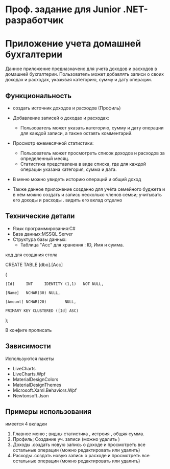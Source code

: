 # Проф. задание для Junior .NET-разработчик 


# Приложение учета домашней бухгалтерии



Данное приложение предназначено для учета доходов и расходов в домашней бухгалтерии. Пользователь может добавлять записи о своих доходах и расходах, указывая категорию, сумму и дату операции. 



## Функциональность

- создать источник доходов и расходов (Профиль)

- Добавление записей о доходах и расходах:
  - Пользователь может указать категорию, сумму и дату операции для каждой записи, а также оставть комментарий.
- Просмотр ежемесячной статистики:
  - Пользователь может просмотреть список доходов и расходов за определенный месяц.
  - Статистика представлена в виде списка, где для каждой операции указана категория, сумма и дата.
- В меню можно увидеть историю операций и общий доход
- Также данное приложение созданно для учёта семейного буджета и в нём можно создать и запись несколько членов семьи; учитывать его доходы и расходы . видить его вклад отделно 

## Технические детали

- Язык программирования:С#
- База данных:MSSQL Server
- Структура базы данных:
  - Таблица "Acc" для хранения : ID, Имя и сумма.



код для создания стола 





  CREATE TABLE [dbo].[Acc] 

(
  
    [Id]     INT     IDENTITY (1,1)   NOT NULL,

    [Name]   NCHAR(30) NULL,

    [Amount] NCHAR(20)        NULL, 

    PRIMARY KEY CLUSTERED ([Id] ASC)
    
);

В конфиге прописать 

<connectionStrings>
		<add name="Database1" connectionString="ваш путь к базе" />
	</connectionStrings>



## Зависимости
 Используются пакеты
- LiveCharts
- LiveCharts.Wpf
- MaterialDesignColors
- MaterialDesignThemes
- Microsoft.Xaml.Behaviors.Wpf
- Newtonsoft.Json


## Примеры использования

имеется 4 вкладки 
  1. Главное меню ; видны статистика , истроия , общяя сумма.
  2. Профиль; Создание уч. записи (можно удалить )
  3. Доходы .создать новую запись о доходе и просмотреть все остальные операции (можно редактировать или удалить)
  4. Расходы .создать новую запись о расходе и просмотреть все остальные операции (можно редактировать или удалить)
